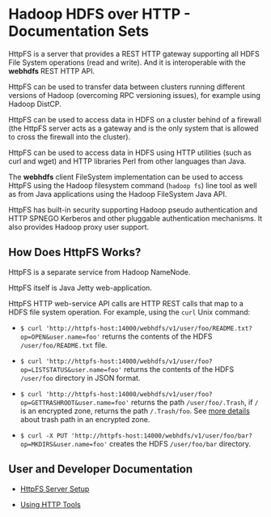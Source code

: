 <!---
  Licensed under the Apache License, Version 2.0 (the "License");
  you may not use this file except in compliance with the License.
  You may obtain a copy of the License at

   http://www.apache.org/licenses/LICENSE-2.0

  Unless required by applicable law or agreed to in writing, software
  distributed under the License is distributed on an "AS IS" BASIS,
  WITHOUT WARRANTIES OR CONDITIONS OF ANY KIND, either express or implied.
  See the License for the specific language governing permissions and
  limitations under the License. See accompanying LICENSE file.
-->

Hadoop HDFS over HTTP - Documentation Sets
==========================================

HttpFS is a server that provides a REST HTTP gateway supporting all HDFS File System operations (read and write). And it is interoperable with the **webhdfs** REST HTTP API.

HttpFS can be used to transfer data between clusters running different versions of Hadoop (overcoming RPC versioning issues), for example using Hadoop DistCP.

HttpFS can be used to access data in HDFS on a cluster behind of a firewall (the HttpFS server acts as a gateway and is the only system that is allowed to cross the firewall into the cluster).

HttpFS can be used to access data in HDFS using HTTP utilities (such as curl and wget) and HTTP libraries Perl from other languages than Java.

The **webhdfs** client FileSystem implementation can be used to access HttpFS using the Hadoop filesystem command (`hadoop fs`) line tool as well as from Java applications using the Hadoop FileSystem Java API.

HttpFS has built-in security supporting Hadoop pseudo authentication and HTTP SPNEGO Kerberos and other pluggable authentication mechanisms. It also provides Hadoop proxy user support.

How Does HttpFS Works?
----------------------

HttpFS is a separate service from Hadoop NameNode.

HttpFS itself is Java Jetty web-application.

HttpFS HTTP web-service API calls are HTTP REST calls that map to a HDFS file system operation. For example, using the `curl` Unix command:

* `$ curl 'http://httpfs-host:14000/webhdfs/v1/user/foo/README.txt?op=OPEN&user.name=foo'` returns the contents of the HDFS `/user/foo/README.txt` file.

* `$ curl 'http://httpfs-host:14000/webhdfs/v1/user/foo?op=LISTSTATUS&user.name=foo'` returns the contents of the HDFS `/user/foo` directory in JSON format.

* `$ curl 'http://httpfs-host:14000/webhdfs/v1/user/foo?op=GETTRASHROOT&user.name=foo'` returns the path `/user/foo/.Trash`, if `/` is an encrypted zone, returns the path `/.Trash/foo`. See [more details](../hadoop-project-dist/hadoop-hdfs/TransparentEncryption.html#Rename_and_Trash_considerations) about trash path in an encrypted zone.

* `$ curl -X PUT 'http://httpfs-host:14000/webhdfs/v1/user/foo/bar?op=MKDIRS&user.name=foo'` creates the HDFS `/user/foo/bar` directory.

User and Developer Documentation
--------------------------------

* [HttpFS Server Setup](./ServerSetup.html)

* [Using HTTP Tools](./UsingHttpTools.html)


